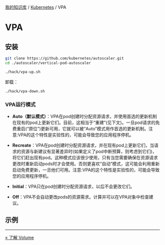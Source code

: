 [我的知识库](../README.md) / [Kubernetes](zz_generated_mdi.md) / VPA

# VPA

## 安装

```bash
git clone https://github.com/kubernetes/autoscaler.git
cd ./autoscaler/vertical-pod-autoscaler

./hack/vpa-up.sh
```

卸载：

```bash
./hack/vpa-down.sh
```

### VPA运行模式

- **Auto（默认模式）**：VPA在pod创建时分配资源请求，并使用首选的更新机制在现有的pod上更新它们。目前，这相当于“重建”(见下文)。一旦pod请求的免费重启(“原位”)更新可用，它就可以被“Auto”模式用作首选的更新机制。注意:VPA的这个特性是实验性的，可能会导致您的应用程序停机。

- **Recreate**：VPA在pod创建时分配资源请求，并在现有pod上更新它们，当请求的资源与新建议有显著差异时(如果定义了pod中断预算，则考虑到它们)，将它们赶出现有pod。这种模式应该很少使用，只有当您需要确保在资源请求更改时重新启动pods时才会使用。否则更喜欢“自动”模式，这可能会利用重新启动免费更新，一旦他们可用。注意:VPA的这个特性是实验性的，可能会导致您的应用程序停机。

- **Initial**：VPA只在pod创建时分配资源请求，以后不会更改它们。
- **Off**：VPA不会自动更改pods的资源需求。计算并可以在VPA对象中检查建议。

## 示例

---
[« 了解 Volume](volume-understood.md)
